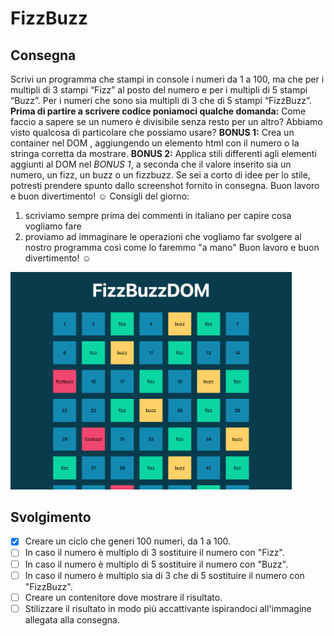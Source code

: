 # FizzBuzz 
## Consegna
Scrivi un programma che stampi in console i numeri da 1 a 100, ma che per i multipli di 3 stampi “Fizz” al posto del numero e per i multipli di 5 stampi “Buzz”.
 Per i numeri che sono sia multipli di 3 che di 5 stampi “FizzBuzz”.
 **Prima di partire a scrivere codice poniamoci qualche domanda:**
 Come faccio a sapere se un numero è divisibile senza resto per un altro?
 Abbiamo visto qualcosa di particolare che possiamo usare?
 **BONUS 1:**
 Crea un container nel DOM , aggiungendo un elemento html con il numero o la stringa corretta da mostrare.
 **BONUS 2:**
 Applica stili differenti agli elementi aggiunti al DOM nel *BONUS 1*, a seconda che il valore inserito sia un numero, un fizz, un buzz o un fizzbuzz.
 Se sei a corto di idee per lo stile, potresti prendere spunto dallo screenshot fornito in consegna.
 Buon lavoro e buon divertimento! :relaxed:
Consigli del giorno:
1. scriviamo sempre prima dei commenti in italiano per capire cosa vogliamo fare
2. proviamo ad immaginare le operazioni che vogliamo far svolgere al nostro programma così come lo faremmo "a mano"
Buon lavoro e buon divertimento! :relaxed:

<img src="./img/screenshot.png" width="450">

## Svolgimento
- [x] Creare un ciclo che generi 100 numeri, da 1 a 100.
- [ ] In caso il numero è multiplo di 3 sostituire il numero con "Fizz".
- [ ] In caso il numero è multiplo di 5 sostituire il numero con "Buzz".
- [ ] In caso il numero è multiplo sia di 3 che di 5 sostituire il numero con "FizzBuzz".
- [ ] Creare un contenitore dove mostrare il risultato.
- [ ] Stilizzare il risultato in modo più accattivante ispirandoci all'immagine allegata alla consegna.